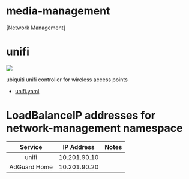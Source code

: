 # media-management

[Network Management]

# unifi

![](https://i.imgur.com/uakfLZo.png)

ubiquiti unifi controller for wireless access points

* [unifi.yaml](unifi/unifi.yaml)

# LoadBalanceIP addresses for network-management namespace
|       Service         	| IP Address       	| Notes 	|
|:------------------:    	|-----------------	|-------	|
| unifi                 	| 10.201.90.10     	|       	|
| AdGuard Home           	| 10.201.90.20     	|       	|
